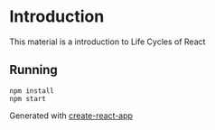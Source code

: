 # Introduction
This material is a introduction to Life Cycles of React

## Running

```
npm install
npm start
```



Generated with  [create-react-app](https://github.com/facebookincubator/create-react-app)
